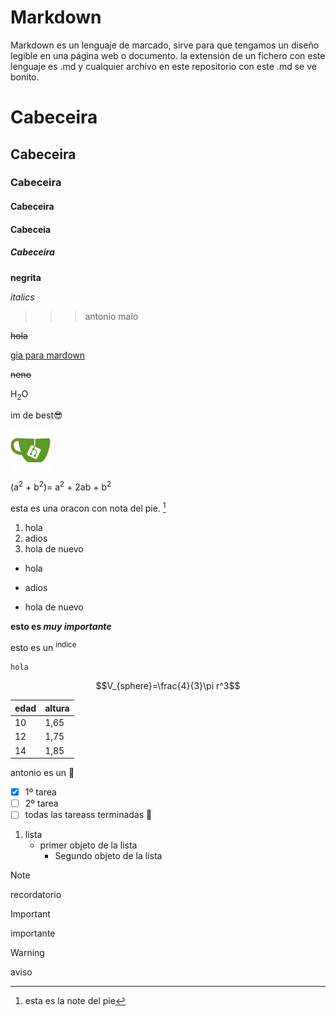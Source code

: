 # Markdown
Markdown es un lenguaje de marcado, sirve para que tengamos un diseño legible en una página web o documento. la extensión de un fichero con este lenguaje es .md y cualquier archivo en este repositorio con este .md se ve bonito.


# Cabeceira
## Cabeceira
### Cabeceira
#### Cabeceira
#### Cabeceia
##### Cabeceira

**negrita**

*italics*

>>>antonio malo

~~hola~~

[gia para mardown](https://docs.github.com/es/get-started/writing-on-github/getting-started-with-writing-and-formatting-on-github/basic-writing-and-formatting-syntax)

~~neno~~

H<sub>2</sub>O

im de best😎

![logo gitea](logogitea.svg)

(a<sup>2</sup> + b<sup>2</sup>)= a<sup>2</sup> + 2ab +  b<sup>2</sup>

esta es una oracon con nota del pie. [^1]
[^1]: esta es la note del pie

1. hola
2. adios
3. hola de nuevo

- hola
+ adios
* hola de nuevo

**esto es _muy importante_**

esto es un <sup>indice</sup>

`hola`	

$$V_{sphere}=\frac{4}{3}\pi r^3$$

|edad|altura|
|---------|------|
|10|1,65|
|12|1,75|
|14|1,85|

antonio es un 👶

- [x] 1º tarea
- [ ] 2º tarea
- [ ] todas las tareass terminadas :tada:

1. lista
   - primer objeto de la lista
     - Segundo objeto de la lista

> [!NOTE]
recordatorio

> [!IMPORTANT]
importante

> [!WARNING]
aviso 
       
